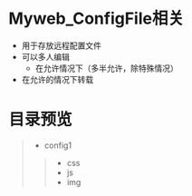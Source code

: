 # Myweb_ConfigFile相关
* 用于存放远程配置文件
* 可以多人编辑
  * 在允许情况下（多半允许，除特殊情况）
* 在允许的情况下转载
# 目录预览
>* config1
>>* css
 >>* js
  >>* img
